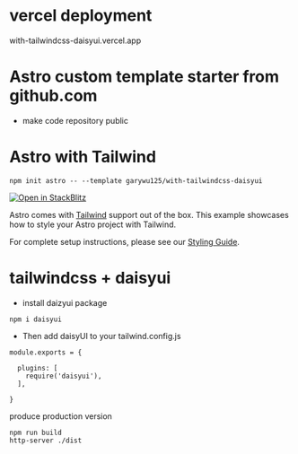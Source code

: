 # vercel deployment

with-tailwindcss-daisyui.vercel.app

# Astro custom template starter from github.com

- make code repository public 


# Astro with Tailwind

```
npm init astro -- --template garywu125/with-tailwindcss-daisyui
```

[![Open in StackBlitz](https://developer.stackblitz.com/img/open_in_stackblitz.svg)](https://stackblitz.com/github.com/garywu125/with-tailwindcss-daisyui)

Astro comes with [Tailwind](https://tailwindcss.com) support out of the box. This example showcases how to style your Astro project with Tailwind.

For complete setup instructions, please see our [Styling Guide](https://docs.astro.build/guides/styling#-tailwind).

# tailwindcss + daisyui

- install daizyui package

```
npm i daisyui

```

- Then add daisyUI to your tailwind.config.js

```
module.exports = {

  plugins: [
    require('daisyui'),
  ],

}

```

produce production version

```
npm run build
http-server ./dist
```
